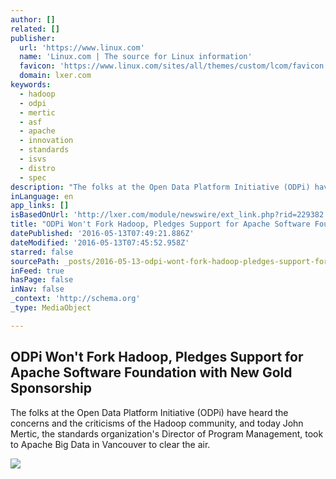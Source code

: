 ```yaml
---
author: []
related: []
publisher:
  url: 'https://www.linux.com'
  name: 'Linux.com | The source for Linux information'
  favicon: 'https://www.linux.com/sites/all/themes/custom/lcom/favicon.ico'
  domain: lxer.com
keywords:
  - hadoop
  - odpi
  - mertic
  - asf
  - apache
  - innovation
  - standards
  - isvs
  - distro
  - spec
description: "The folks at the Open Data Platform Initiative (ODPi) have heard the concerns and the criticisms of the Hadoop community, and today John Mertic, the standards organization's Director of Program Management, took to Apache Big Data in Vancouver to clear the air."
inLanguage: en
app_links: []
isBasedOnUrl: 'http://lxer.com/module/newswire/ext_link.php?rid=229382'
title: "ODPi Won't Fork Hadoop, Pledges Support for Apache Software Foundation with New Gold Sponsorship"
datePublished: '2016-05-13T07:49:21.886Z'
dateModified: '2016-05-13T07:45:52.958Z'
starred: false
sourcePath: _posts/2016-05-13-odpi-wont-fork-hadoop-pledges-support-for-apache-software.md
inFeed: true
hasPage: false
inNav: false
_context: 'http://schema.org'
_type: MediaObject

---
```

<article style=""><h1>ODPi Won't Fork Hadoop, Pledges Support for Apache Software Foundation with New Gold Sponsorship</h1><p>The folks at the Open Data Platform Initiative (ODPi) have heard the concerns and the criticisms of the Hadoop community, and today John Mertic, the standards organization's Director of Program Management, took to Apache Big Data in Vancouver to clear the air.</p><img src="https://www.linux.com/sites/lcom/files/john-mertic-apache-big-data-2016.jpg" /></article>